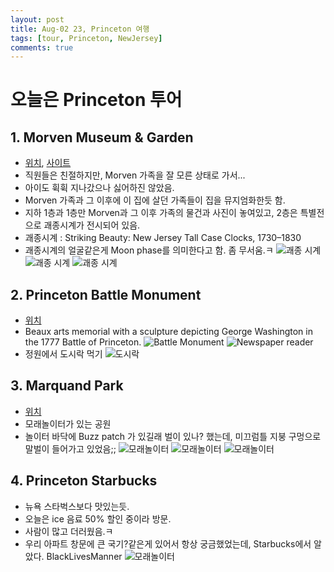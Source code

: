 ```yaml
---
layout: post
title: Aug-02 23, Princeton 여행
tags: [tour, Princeton, NewJersey]
comments: true
---
```


# 오늘은 Princeton 투어

## 1. Morven Museum & Garden
- [위치](https://goo.gl/maps/vuexJa453PLPLJRr9), [사이트](https://www.morven.org/)
- 직원들은 친절하지만, Morven 가족을 잘 모른 상태로 가서...
- 아이도 휙휙 지나갔으나 싫어하진 않았음.
- Morven 가족과 그 이후에 이 집에 살던 가족들이 집을 뮤지엄화한듯 함.
- 지하 1층과 1층만 Morven과 그 이후 가족의 물건과 사진이 놓여있고, 2층은 특별전으로 괘종시계가 전시되어 있음.
- 괘종시계 : Striking Beauty: New Jersey Tall Case Clocks, 1730–1830
- 괘종시계의 얼굴같은게 Moon phase를 의미한다고 함. 좀 무서움.ㅋ
![괘종 시계](/assets/img/2023-08-02/IMG_1114.jpg)
![괘종 시계](/assets/img/2023-08-02/IMG_1120.jpg)
![괘종 시계](/assets/img/2023-08-02/IMG_1121.jpg)

## 2. Princeton Battle Monument
- [위치](https://goo.gl/maps/h6ybgvBoQLtokY1K6)
- Beaux arts memorial with a sculpture depicting George Washington in the 1777 Battle of Princeton.
![Battle Monument](/assets/img/2023-08-02/IMG_1127.jpg)
![Newspaper reader](/assets/img/2023-08-02/IMG_1135.jpg)
- 정원에서 도시락 먹기
![도시락](/assets/img/2023-08-02/IMG_1138.jpg)

## 3. Marquand Park
- [위치](https://goo.gl/maps/Ho2mEzNhVRJefsuf7)
- 모래놀이터가 있는 공원
- 놀이터 바닥에 Buzz patch 가 있길래 벌이 있나? 했는데, 미끄럼틀 지붕 구멍으로 말벌이 들어가고 있었음;;
![모래놀이터](/assets/img/2023-08-02/IMG_1143.jpg)
![모래놀이터](/assets/img/2023-08-02/IMG_1144.jpg)
![모래놀이터](/assets/img/2023-08-02/IMG_1147.jpg)

## 4. Princeton Starbucks
- 뉴욕 스타벅스보다 맛있는듯.
- 오늘은 ice 음료 50% 할인 중이라 방문.
- 사람이 많고 더러웠음.ㅋ
- 우리 아파트 창문에 큰 국기?같은게 있어서 항상 궁금했었는데, Starbucks에서 알았다. BlackLivesManner
![모래놀이터](/assets/img/2023-08-02/IMG_1152.jpg)
